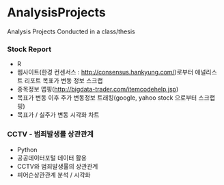 # AnalysisProjects
Analysis Projects Conducted in a class/thesis


### Stock Report
- R
- 웹사이트(한경 컨센서스 : http://consensus.hankyung.com/)로부터 애널리스트 리포트 목표가 변동 정보 스크랩
- 종목정보 맵핑(http://bigdata-trader.com/itemcodehelp.jsp)
- 목표가 변동 이후 주가 변동정보 트래킹(google, yahoo stock 으로부터 스크랩핑)
- 목표가 / 실주가 변동 시각화 차트


### CCTV - 범죄발생률 상관관계
- Python
- 공공데이터포털 데이터 활용
- CCTV와 범죄발생률의 상관관계
- 피어슨상관관계 분석 / 시각화
